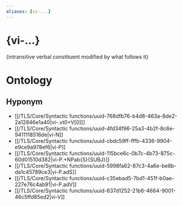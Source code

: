```yaml
---
aliases: {vi-...}
---
```

# {vi-...}

{intransitive verbal constituent modified by what follows it}
# Ontology

## Hyponym
- [[/TLS/Core/Syntactic functions/uuid-768dfb76-b4d8-463a-8de2-2a12846e1a40|vi-.vt0+V[0]]]
- [[/TLS/Core/Syntactic functions/uuid-4fd34f96-25a3-4b2f-8c6e-9411118516de|vi-N]]
- [[/TLS/Core/Syntactic functions/uuid-cbdc59ff-fffb-4336-9904-e9ce9a978ef6|vi-P]]
- [[/TLS/Core/Syntactic functions/uuid-115bce6c-0b7c-4b73-875c-60d01510d382|vi-P.+NPab{S}{SUBJ}]]
- [[/TLS/Core/Syntactic functions/uuid-5998fa62-87c3-4a6e-be8b-da1c45789ce3|vi-P.adS]]
- [[/TLS/Core/Syntactic functions/uuid-c35ebad5-7bd1-451f-b0ae-227e76c4ab91|vi-P.adV]]
- [[/TLS/Core/Syntactic functions/uuid-637d1252-21b6-4664-9001-46c5ffd85ed2|vi-V]]